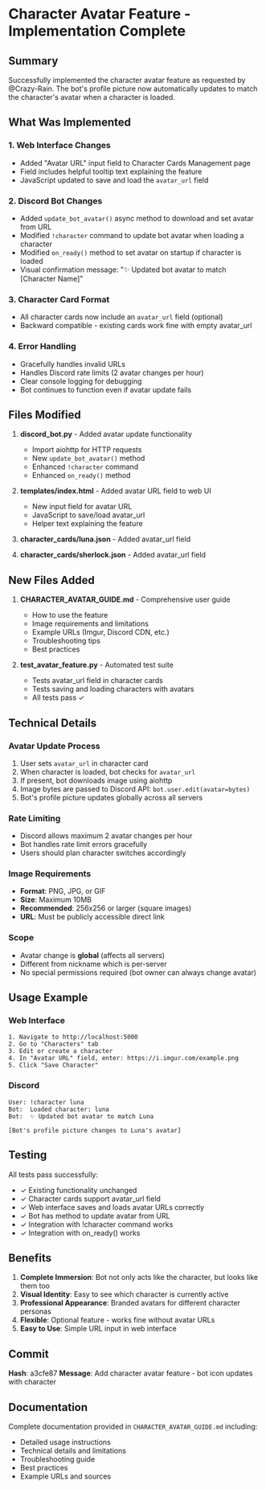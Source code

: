 # Character Avatar Feature - Implementation Complete

## Summary

Successfully implemented the character avatar feature as requested by @Crazy-Rain. The bot's profile picture now automatically updates to match the character's avatar when a character is loaded.

## What Was Implemented

### 1. Web Interface Changes
- Added "Avatar URL" input field to Character Cards Management page
- Field includes helpful tooltip text explaining the feature
- JavaScript updated to save and load the `avatar_url` field

### 2. Discord Bot Changes
- Added `update_bot_avatar()` async method to download and set avatar from URL
- Modified `!character` command to update bot avatar when loading a character
- Modified `on_ready()` method to set avatar on startup if character is loaded
- Visual confirmation message: "✨ Updated bot avatar to match [Character Name]"

### 3. Character Card Format
- All character cards now include an `avatar_url` field (optional)
- Backward compatible - existing cards work fine with empty avatar_url

### 4. Error Handling
- Gracefully handles invalid URLs
- Handles Discord rate limits (2 avatar changes per hour)
- Clear console logging for debugging
- Bot continues to function even if avatar update fails

## Files Modified

1. **discord_bot.py** - Added avatar update functionality
   - Import aiohttp for HTTP requests
   - New `update_bot_avatar()` method
   - Enhanced `!character` command
   - Enhanced `on_ready()` method

2. **templates/index.html** - Added avatar URL field to web UI
   - New input field for avatar URL
   - JavaScript to save/load avatar_url
   - Helper text explaining the feature

3. **character_cards/luna.json** - Added avatar_url field
4. **character_cards/sherlock.json** - Added avatar_url field

## New Files Added

1. **CHARACTER_AVATAR_GUIDE.md** - Comprehensive user guide
   - How to use the feature
   - Image requirements and limitations
   - Example URLs (Imgur, Discord CDN, etc.)
   - Troubleshooting tips
   - Best practices

2. **test_avatar_feature.py** - Automated test suite
   - Tests avatar_url field in character cards
   - Tests saving and loading characters with avatars
   - All tests pass ✓

## Technical Details

### Avatar Update Process
1. User sets `avatar_url` in character card
2. When character is loaded, bot checks for `avatar_url`
3. If present, bot downloads image using aiohttp
4. Image bytes are passed to Discord API: `bot.user.edit(avatar=bytes)`
5. Bot's profile picture updates globally across all servers

### Rate Limiting
- Discord allows maximum 2 avatar changes per hour
- Bot handles rate limit errors gracefully
- Users should plan character switches accordingly

### Image Requirements
- **Format**: PNG, JPG, or GIF
- **Size**: Maximum 10MB
- **Recommended**: 256x256 or larger (square images)
- **URL**: Must be publicly accessible direct link

### Scope
- Avatar change is **global** (affects all servers)
- Different from nickname which is per-server
- No special permissions required (bot owner can always change avatar)

## Usage Example

### Web Interface
```
1. Navigate to http://localhost:5000
2. Go to "Characters" tab
3. Edit or create a character
4. In "Avatar URL" field, enter: https://i.imgur.com/example.png
5. Click "Save Character"
```

### Discord
```
User: !character luna
Bot:  Loaded character: luna
Bot:  ✨ Updated bot avatar to match Luna

[Bot's profile picture changes to Luna's avatar]
```

## Testing

All tests pass successfully:
- ✓ Existing functionality unchanged
- ✓ Character cards support avatar_url field
- ✓ Web interface saves and loads avatar URLs correctly
- ✓ Bot has method to update avatar from URL
- ✓ Integration with !character command works
- ✓ Integration with on_ready() works

## Benefits

1. **Complete Immersion**: Bot not only acts like the character, but looks like them too
2. **Visual Identity**: Easy to see which character is currently active
3. **Professional Appearance**: Branded avatars for different character personas
4. **Flexible**: Optional feature - works fine without avatar URLs
5. **Easy to Use**: Simple URL input in web interface

## Commit

**Hash**: a3cfe87
**Message**: Add character avatar feature - bot icon updates with character

## Documentation

Complete documentation provided in `CHARACTER_AVATAR_GUIDE.md` including:
- Detailed usage instructions
- Technical details and limitations
- Troubleshooting guide
- Best practices
- Example URLs and sources
